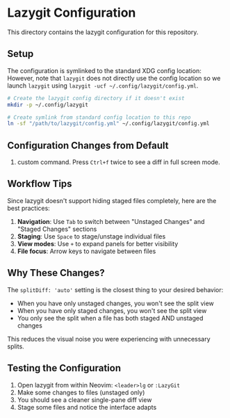 # Lazygit Configuration

This directory contains the lazygit configuration for this repository.

## Setup

The configuration is symlinked to the standard XDG config location:
However, note that `lazygit` does not directly use the config location so we launch `lazygit` using
`lazygit -ucf ~/.config/lazygit/config.yml`.

```bash
# Create the lazygit config directory if it doesn't exist
mkdir -p ~/.config/lazygit

# Create symlink from standard config location to this repo
ln -sf "/path/to/lazygit/config.yml" ~/.config/lazygit/config.yml
```

## Configuration Changes from Default

1. <c-f> custom command. Press `Ctrl+f` twice to see a diff in full screen mode. 

## Workflow Tips

Since lazygit doesn't support hiding staged files completely, here are the best practices:

1. **Navigation**: Use `Tab` to switch between "Unstaged Changes" and "Staged Changes" sections
2. **Staging**: Use `Space` to stage/unstage individual files
3. **View modes**: Use `+` to expand panels for better visibility
4. **File focus**: Arrow keys to navigate between files

## Why These Changes?

The `splitDiff: 'auto'` setting is the closest thing to your desired behavior:
- When you have only unstaged changes, you won't see the split view
- When you have only staged changes, you won't see the split view
- You only see the split when a file has both staged AND unstaged changes

This reduces the visual noise you were experiencing with unnecessary splits.

## Testing the Configuration

1. Open lazygit from within Neovim: `<leader>lg` or `:LazyGit`
2. Make some changes to files (unstaged only)
3. You should see a cleaner single-pane diff view
4. Stage some files and notice the interface adapts
